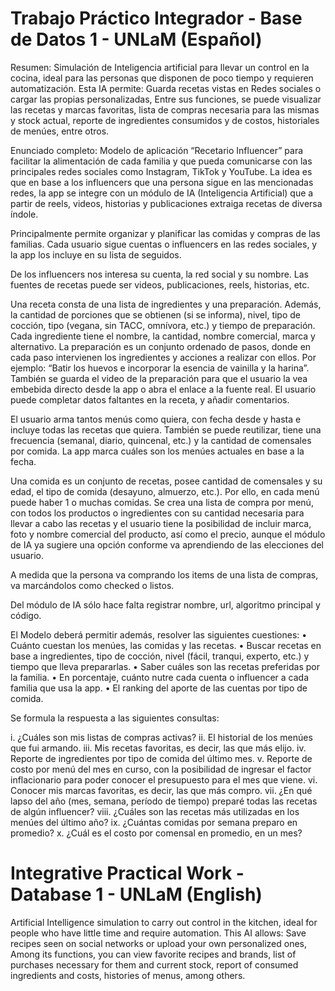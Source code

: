 # Trabajo Práctico Integrador - Base de Datos 1 - UNLaM (Español)

Resumen:
Simulación de Inteligencia artificial para llevar un control en la cocina, ideal para las personas que disponen de poco tiempo y requieren automatización.
Esta IA permite: Guarda recetas vistas en Redes sociales o cargar las propias personalizadas, 
Entre sus funciones, se puede visualizar las recetas y marcas favoritas, lista de compras necesaria para las mismas y stock actual, reporte de ingredientes consumidos y de costos, historiales de menúes, entre otros.

Enunciado completo:
Modelo de aplicación “Recetario Influencer” para facilitar la alimentación de cada familia y que pueda comunicarse con las principales redes sociales como Instagram, TikTok y YouTube.
La idea es que en base a los influencers que una persona sigue en las mencionadas redes, la app se integre con un módulo de IA (Inteligencia Artificial) que a partir de reels, videos, historias y publicaciones extraiga recetas de diversa índole.

Principalmente permite organizar y planificar las comidas y compras de las familias.
Cada usuario sigue cuentas o influencers en las redes sociales, y la app los incluye en su lista de seguidos.

De los influencers nos interesa su cuenta, la red social y su nombre. Las fuentes de recetas puede ser videos, publicaciones, reels, historias, etc.

Una receta consta de una lista de ingredientes y una preparación. Además, la cantidad de porciones que se obtienen (si se informa), nivel, tipo de cocción, tipo (vegana, sin TACC, omnívora, etc.) y tiempo de preparación. Cada ingrediente tiene el nombre, la cantidad, nombre comercial, marca y alternativo. La preparación es un conjunto ordenado de pasos, donde en cada paso intervienen los ingredientes y acciones a realizar con ellos. Por ejemplo: “Batir los huevos e incorporar la esencia de vainilla y la harina”. También se guarda el video de la preparación para que el usuario la vea embebida directo desde la app o abra el enlace a la fuente real. El usuario puede completar datos faltantes en la receta, y añadir comentarios.

El usuario arma tantos menús como quiera, con fecha desde y hasta e incluye todas las recetas que quiera. También se puede reutilizar, tiene una frecuencia (semanal, diario, quincenal, etc.) y la cantidad de comensales por comida. La app marca cuáles son los menúes actuales en base a la fecha.

Una comida es un conjunto de recetas, posee cantidad de comensales y su edad, el tipo de comida (desayuno, almuerzo, etc.). Por ello, en cada menú puede haber 1 o muchas comidas.
Se crea una lista de compra por menú, con todos los productos o ingredientes con su cantidad necesaria para llevar a cabo las recetas y el usuario tiene la posibilidad de incluir marca, foto y nombre comercial del producto, así como el precio, aunque el módulo de IA ya sugiere una opción conforme va aprendiendo de las elecciones del usuario.

A medida que la persona va comprando los items de una lista de compras, va marcándolos como checked o listos.

Del módulo de IA sólo hace falta registrar nombre, url, algoritmo principal y código.

El Modelo deberá permitir además, resolver las siguientes cuestiones:
• Cuánto cuestan los menúes, las comidas y las recetas.
• Buscar recetas en base a ingredientes, tipo de cocción, nivel (fácil, tranqui, experto, etc.) y tiempo que lleva prepararlas.
• Saber cuáles son las recetas preferidas por la familia.
• En porcentaje, cuánto nutre cada cuenta o influencer a cada familia que usa la app.
• El ranking del aporte de las cuentas por tipo de comida.

Se formula la respuesta a las siguientes consultas:

i. ¿Cuáles son mis listas de compras activas?
ii. El historial de los menúes que fui armando.
iii. Mis recetas favoritas, es decir, las que más elijo.
iv. Reporte de ingredientes por tipo de comida del último mes.
v. Reporte de costo por menú del mes en curso, con la posibilidad de ingresar el factor inflacionario para poder conocer el presupuesto para el mes que viene.
vi. Conocer mis marcas favoritas, es decir, las que más compro.
vii. ¿En qué lapso del año (mes, semana, período de tiempo) preparé todas las recetas de algún influencer?
viii. ¿Cuáles son las recetas más utilizadas en los menúes del último año?
ix. ¿Cuántas comidas por semana preparo en promedio?
x. ¿Cuál es el costo por comensal en promedio, en un mes?

# Integrative Practical Work - Database 1 - UNLaM (English)
Artificial Intelligence simulation to carry out control in the kitchen, ideal for people who have little time and require automation. This AI allows: Save recipes seen on social networks or upload your own personalized ones, Among its functions, you can view favorite recipes and brands, list of purchases necessary for them and current stock, report of consumed ingredients and costs, histories of menus, among others.

